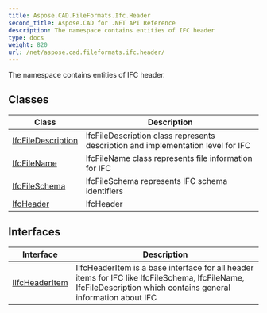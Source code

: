 ```yaml
---
title: Aspose.CAD.FileFormats.Ifc.Header
second_title: Aspose.CAD for .NET API Reference
description: The namespace contains entities of IFC header
type: docs
weight: 820
url: /net/aspose.cad.fileformats.ifc.header/
---
```

The namespace contains entities of IFC header.

## Classes

| Class | Description |
| --- | --- |
| [IfcFileDescription](./ifcfiledescription/) | IfcFileDescription class represents description and implementation level for IFC |
| [IfcFileName](./ifcfilename/) | IfcFileName class represents file information for IFC |
| [IfcFileSchema](./ifcfileschema/) | IfcFileSchema represents IFC schema identifiers |
| [IfcHeader](./ifcheader/) | IfcHeader |
## Interfaces

| Interface | Description |
| --- | --- |
| [IIfcHeaderItem](./iifcheaderitem/) | IIfcHeaderItem is a base interface for all header items for IFC like IfcFileSchema, IfcFileName, IfcFileDescription which contains general information about IFC |


